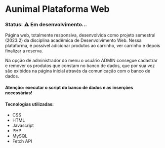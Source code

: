 # Aunimal Plataforma Web

### Status: ⚠️ Em desenvolvimento...
Página web, totalmente responsiva, desenvolvida como projeto semestral (2023.2) da disciplina acadêmica de Desenvolvimento Web. Nessa plataforma, é possível adicionar produtos ao carrinho, ver carrinho e depois finalizar a reserva.

Na opção de administrador do menu o usuário ADMIN consegue cadastrar e remover os produtos que constam no banco de dados, que por sua vez são exibidos na página inicial através da comunicação com o banco de dados.

<h4>Atenção: executar o script do banco de dados e as inserções necessárias!</h4>

<h4>Tecnologias utilizadas:</h4>
<ul>
  <li>CSS</li>
  <li>HTML</li>
  <li>Javascript</li>
  <li>PHP</li>
  <li>MySQL</li>
  <li>Fetch API</li>
</ul>
